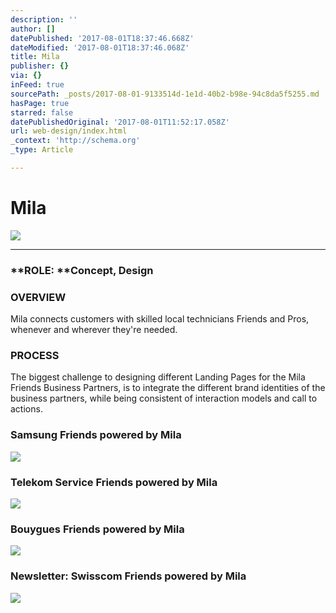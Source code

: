 ```yaml
---
description: ''
author: []
datePublished: '2017-08-01T18:37:46.668Z'
dateModified: '2017-08-01T18:37:46.068Z'
title: Mila
publisher: {}
via: {}
inFeed: true
sourcePath: _posts/2017-08-01-9133514d-1e1d-40b2-b98e-94c8da5f5255.md
hasPage: true
starred: false
datePublishedOriginal: '2017-08-01T11:52:17.058Z'
url: web-design/index.html
_context: 'http://schema.org'
_type: Article

---
```

# Mila
![](https://the-grid-user-content.s3-us-west-2.amazonaws.com/02ff9b9a-d383-434f-a72e-09a57b7752a7.png)

---

### **ROLE: **Concept, Design

### **OVERVIEW**  
Mila connects customers with skilled local technicians Friends and Pros, whenever and wherever they're needed.

### **PROCESS**  
The biggest challenge to designing different Landing Pages for the Mila Friends Business Partners, is to integrate the different brand identities of the business partners, while being consistent of interaction models and call to actions.

### Samsung Friends powered by Mila
![](https://the-grid-user-content.s3-us-west-2.amazonaws.com/46954498-fe5a-4559-ab56-4fd8424dfbb0.png)

### Telekom Service Friends powered by Mila
![](https://the-grid-user-content.s3-us-west-2.amazonaws.com/bb300f8f-6c0e-431b-ac83-31bfed195b5d.png)

### Bouygues Friends powered by Mila
![](https://the-grid-user-content.s3-us-west-2.amazonaws.com/617ecea3-f2ee-4e67-a165-b406e98e12d3.png)

### Newsletter: Swisscom Friends powered by Mila
![](https://s3-us-west-2.amazonaws.com/the-grid-img/p/994ec596884ac6d76f672375f8a8f7d21c0686f9.jpg)